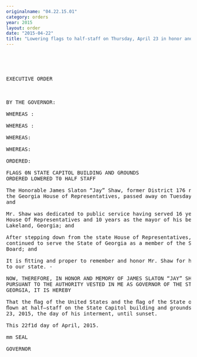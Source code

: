 ```yaml
---
originalname: "04.22.15.01"
category: orders
year: 2015
layout: order
date: "2015-04-22"
title: "Lowering flags to half-staff on Thursday, April 23 in honor and memory of former State Representative James Slaton “Jay” Shaw"
---
```

<pre>
 

 

EXECUTIVE ORDER

 

BY THE GOVERNOR:

WHEREAS :

WHEREAS :

WHEREAS:

WHEREAS:

ORDERED:

FLAGS 0N STATE CAPITOL BUILDING AND GROUNDS
ORDERED LOWERED T0 HALF STAFF

The Honorable James Slaton “Jay” Shaw, former District 176 representative in
the Georgia House of Representatives, passed away on Tuesday, April 21, 2015;
and

Mr. Shaw was dedicated to public service having served 16 years in the Georgia
House Of Representatives and 10 years as the mayor of his beloved hometown of
Lakeland, Georgia; and

After stepping down from the state House of Representatives, Mr. Shaw
continued to serve the State of Georgia as a member of the State Transportation
Board; and

It is ﬁtting and proper to remember and honor Mr. Shaw for his dedicated service
to our state. -

NOW, THEREFORE, IN HONOR AND MEMORY OF JAMES SLATON “JAY” SHAW,
PURSUANT TO THE AUTHORITY VESTED IN ME AS GOVERNOR OF THE STATE OF
GEORGIA, IT IS HEREBY

That the ﬂag of the United States and the ﬂag of the State of Georgia shall be
ﬂown at half—staff on the State Capitol building and grounds on Thursday, April
23, 2015, the day of his interment, until sunset.

This 22f1d day of April, 2015.

mm SEAL

GOVERNOR

 

 

</pre>
